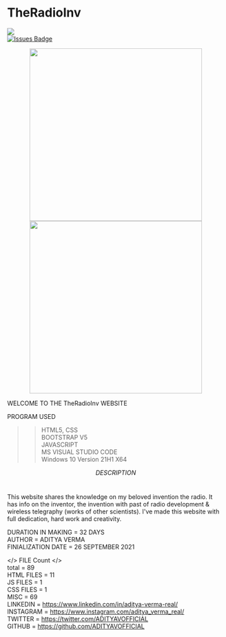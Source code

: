 # TheRadioInv
<a href="https://twitter.com/ADITYAVOFFICIAL" ><img src="https://img.shields.io/twitter/follow/ADITYAVOFFICIAL.svg?style=social" /> </a>
<br>
<a href="https://github.com/ADITYAVOFFICIAL/awesome-github-profile-readme/issues"><img src="https://img.shields.io/github/issues/ADITYAVOFFICIAL/awesome-github-profile-readme" alt="Issues Badge"/></a>
<p align = "center">
  <img src = "https://github-readme-stats.vercel.app/api?username=ADITYAVOFFICIAL&show_icons=true&theme=bear" width = 400>
  <img src = "https://github-readme-streak-stats.herokuapp.com?user=ADITYAVOFFICIAL&theme=dark&hide_border=true" width = 400>
</p>
 WELCOME TO THE TheRadioInv WEBSITE  <br>

PROGRAM USED<br>
>> HTML5, CSS<br>
>> BOOTSTRAP V5<br>
>> JAVASCRIPT<br>
>> MS VISUAL STUDIO CODE<br>
>> Windows 10 Version 21H1 X64<br>

$$DESCRIPTION$$<br>

This website shares the knowledge on my beloved invention the radio. It has info on the inventor, the invention with past of radio development & wireless telegraphy (works of other scientists). I've made this website with full dedication, hard work and creativity.<br>

DURATION IN MAKING = 32 DAYS<br>
AUTHOR = ADITYA VERMA<br>
FINIALIZATION DATE = 26 SEPTEMBER 2021<br>


</> FILE Count  </><br>
total = 89<br>
HTML FILES = 11<br>
JS FILES = 1<br>
CSS FILES = 1<br>
MISC = 69<br>
LINKEDIN = https://www.linkedin.com/in/aditya-verma-real/<br>
INSTAGRAM = https://www.instagram.com/aditya_verma_real/ <br>
TWITTER = https://twitter.com/ADITYAVOFFICIAL<br>
GITHUB = https://github.com/ADITYAVOFFICIAL<br>
